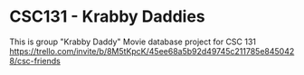 # CSC131 - Krabby Daddies

This is group "Krabby Daddy" Movie database project for CSC 131
https://trello.com/invite/b/8M5tKpcK/45ee68a5b92d49745c211785e8450428/csc-friends
